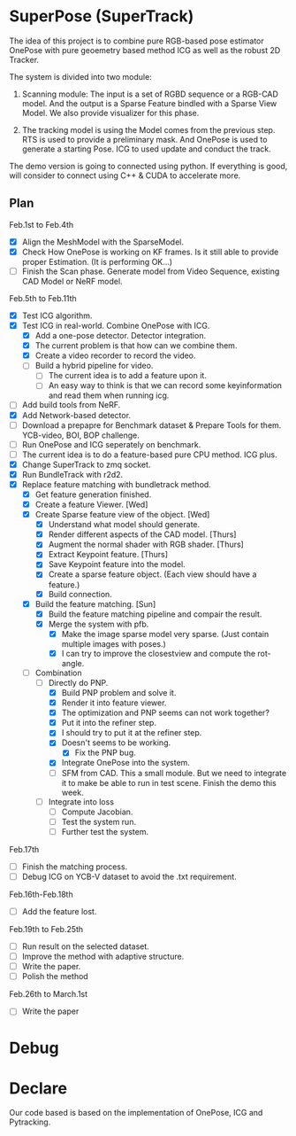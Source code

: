# SuperPose (SuperTrack)

The idea of this project is to combine pure RGB-based pose estimator OnePose with pure geoemetry based method ICG as well as the robust 2D Tracker.

The system is divided into two module:

1. Scanning module: The input is a set of RGBD sequence or a RGB-CAD model. And the output is a Sparse Feature bindled with a Sparse View Model. We also provide visualizer for this phase.

2. The tracking model is using the Model comes from the previous step. RTS is used to provide a preliminary mask. And OnePose is used to generate a starting Pose. ICG to used update and conduct the track.

The demo version is going to connected using python. If everything is good, will consider to connect using C++ & CUDA to accelerate more.

## Plan

Feb.1st to Feb.4th
- [x] Align the MeshModel with the SparseModel.
- [x] Check How OnePose is working on KF frames. Is it still able to provide proper Estimation. (It is performing OK...)
- [ ] Finish the Scan phase. Generate model from Video Sequence, existing CAD Model or NeRF model.

Feb.5th to Feb.11th

- [x] Test ICG algorithm.
- [x] Test ICG in real-world. Combine OnePose with ICG.
    - [x] Add a one-pose detector. Detector integration.
    - [x] The current problem is that how can we combine them.
    - [x] Create a video recorder to record the video.
    - [ ] Build a hybrid pipeline for video.
        - [ ] The current idea is to add a feature upon it.
        - [ ] An easy way to think is that we can record some keyinformation and read them when running icg.
- [ ] Add build tools from NeRF.
- [x] Add Network-based detector.
- [ ] Download a prepapre for Benchmark dataset & Prepare Tools for them. YCB-video, BOI, BOP challenge.
- [ ] Run OnePose and ICG seperately on benchmark.
- [ ] The current idea is to do a feature-based pure CPU method. ICG plus.
- [x] Change SuperTrack to zmq socket.
- [x] Run BundleTrack with r2d2.
- [x] Replace feature matching with bundletrack method.
    - [x] Get feature generation finished.
    - [x] Create a feature Viewer. [Wed]
    - [x] Create Sparse feature view of the object. [Wed]
        - [x] Understand what model should generate.
        - [x] Render different aspects of the CAD model. [Thurs]
        - [x] Augment the normal shader with RGB shader. [Thurs]
        - [x] Extract Keypoint feature. [Thurs]
        - [x] Save Keypoint feature into the model.
        - [x] Create a sparse feature object. (Each view should have a feature.)
        - [x] Build connection.
    - [x] Build the feature matching. [Sun]
        - [x] Build the feature matching pipeline and compair the result.
        - [x] Merge the system with pfb.
            - [x] Make the image sparse model very sparse. (Just contain multiple images with poses.)
            - [x] I can try to improve the closestview and compute the rot-angle.
    - [ ] Combination
        - [ ] Directly do PNP.
            - [x] Build PNP problem and solve it.
            - [x] Render it into feature viewer.
            - [x] The optimization and PNP seems can not work together?
            - [x] Put it into the refiner step.
            - [x] I should try to put it at the refiner step.
            - [x] Doesn't seems to be working.
                - [x] Fix the PNP bug.
            - [x] Integrate OnePose into the system.
            - [ ] SFM from CAD. This a small module. But we need to integrate it to make be able to run in test scene. Finish the demo this week.
        - [ ] Integrate into loss
            - [ ] Compute Jacobian. 
            - [ ] Test the system run. 
            - [ ] Further test the system.

Feb.17th
- [ ] Finish the matching process.
- [ ] Debug ICG on YCB-V dataset to avoid the .txt requirement.

Feb.16th-Feb.18th
- [ ] Add the feature lost.

Feb.19th to Feb.25th
- [ ] Run result on the selected dataset.
- [ ] Improve the method with adaptive structure.
- [ ] Write the paper.
- [ ] Polish the method

Feb.26th to March.1st
- [ ] Write the paper

# Debug

# Declare

Our code based is based on the implementation of OnePose, ICG and Pytracking.